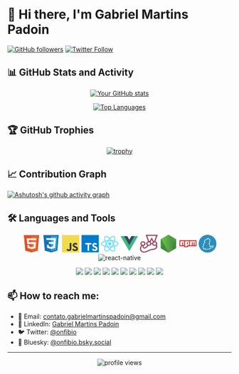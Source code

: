 # 👋 Hi there, I'm Gabriel Martins Padoin

[![GitHub followers](https://img.shields.io/github/followers/gmartpad?label=Follow&style=social)](https://github.com/gmartpad)
[![Twitter Follow](https://img.shields.io/twitter/follow/onfibio?label=Follow&style=social)](https://twitter.com/onfibio)

## 📊 GitHub Stats and Activity

<div align="center">
  
[![Your GitHub stats](https://github-readme-stats.vercel.app/api?username=gmartpad&show_icons=true&theme=dracula&hide_rank=true)](https://github.com/anuraghazra/github-readme-stats)

[![Top Languages](https://github-readme-stats.vercel.app/api/top-langs/?username=gmartpad&layout=compact&theme=dracula)](https://github.com/anuraghazra/github-readme-stats)

</div>

## 🏆 GitHub Trophies
<p align="center">
  <a href="https://github.com/ryo-ma/github-profile-trophy">
    <img src="https://github-profile-trophy.vercel.app/?username=gmartpad&theme=dracula&column=5&margin-w=15&margin-h=15" alt="trophy" />
  </a>
</p>

## 📈 Contribution Graph
[![Ashutosh's github activity graph](https://github-readme-activity-graph.vercel.app/graph?username=gmartpad&theme=dracula)](https://github.com/ashutosh00710/github-readme-activity-graph)

## 🛠️ Languages and Tools
<p align="center">
  <!-- Languages -->
  <img src="https://raw.githubusercontent.com/devicons/devicon/master/icons/html5/html5-original.svg" alt="html5" width="40" height="40"/>
  <img src="https://raw.githubusercontent.com/devicons/devicon/master/icons/css3/css3-original.svg" alt="css3" width="40" height="40"/>
  <img src="https://raw.githubusercontent.com/devicons/devicon/master/icons/javascript/javascript-original.svg" alt="javascript" width="40" height="40"/>
  <img src="https://raw.githubusercontent.com/devicons/devicon/master/icons/typescript/typescript-original.svg" alt="typescript" width="40" height="40"/>
  
  <!-- Frameworks & Libraries -->
  <img src="https://raw.githubusercontent.com/devicons/devicon/master/icons/react/react-original.svg" alt="react" width="40" height="40"/>
  <img src="https://raw.githubusercontent.com/devicons/devicon/master/icons/vuejs/vuejs-original.svg" alt="vue" width="40" height="40"/>
  <img src="https://raw.githubusercontent.com/devicons/devicon/master/icons/jest/jest-plain.svg" alt="jest" width="40" height="40"/>
  
  <!-- Runtime & Package Managers -->
  <img src="https://raw.githubusercontent.com/devicons/devicon/master/icons/nodejs/nodejs-original.svg" alt="nodejs" width="40" height="40"/>
  <img src="https://raw.githubusercontent.com/devicons/devicon/master/icons/npm/npm-original-wordmark.svg" alt="npm" width="40" height="40"/>
  <img src="https://raw.githubusercontent.com/devicons/devicon/master/icons/yarn/yarn-original.svg" alt="yarn" width="40" height="40"/>
  
  <!-- Mobile Development -->
  <img src="https://raw.githubusercontent.com/kristerkari/react-native-svg-transformer/master/images/react-native-logo.png" alt="react-native" width="40" height="40"/>
</p>

<!-- Optional: Add badges for each technology -->
<p align="center">
  <img src="https://img.shields.io/badge/JavaScript-F7DF1E?style=for-the-badge&logo=javascript&logoColor=black" />
  <img src="https://img.shields.io/badge/TypeScript-007ACC?style=for-the-badge&logo=typescript&logoColor=white" />
  <img src="https://img.shields.io/badge/React-20232A?style=for-the-badge&logo=react&logoColor=61DAFB" />
  <img src="https://img.shields.io/badge/Vue.js-35495E?style=for-the-badge&logo=vue.js&logoColor=4FC08D" />
  <img src="https://img.shields.io/badge/Jest-323330?style=for-the-badge&logo=Jest&logoColor=white" />
  <img src="https://img.shields.io/badge/Node.js-43853D?style=for-the-badge&logo=node.js&logoColor=white" />
  <img src="https://img.shields.io/badge/npm-CB3837?style=for-the-badge&logo=npm&logoColor=white" />
  <img src="https://img.shields.io/badge/Yarn-2C8EBB?style=for-the-badge&logo=yarn&logoColor=white" />
  <img src="https://img.shields.io/badge/React_Native-20232A?style=for-the-badge&logo=react&logoColor=61DAFB" />
  <img src="https://img.shields.io/badge/Expo-000020?style=for-the-badge&logo=expo&logoColor=white" />
</p>

## 📫 How to reach me:
- 📧 Email: contato.gabrielmartinspadoin@gmail.com
- 💼 LinkedIn: [Gabriel Martins Padoin](https://www.linkedin.com/in/gabriel-martins-padoin-0aba40153/?locale=en_US)
- 🐦 Twitter: [@onfibio](https://twitter.com/onfibio)
- 🦋 Bluesky: [@onfibio.bsky.social](https://bsky.app/profile/onfibio.bsky.social)

---
<p align="center">
  <img src="https://komarev.com/ghpvc/?username=gmartpad&label=Profile%20views&color=0e75b6&style=flat" alt="profile views" />
</p>
